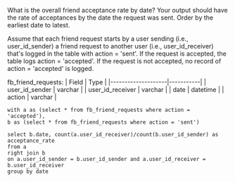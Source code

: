 What is the overall friend acceptance rate by date? Your output should have the rate of acceptances by the date the request was sent. Order by the earliest date to latest.

Assume that each friend request starts by a user sending (i.e., user_id_sender) a friend request to another user (i.e., user_id_receiver) that's logged in the table with action = 'sent'. If the request is accepted, the table logs action = 'accepted'. If the request is not accepted, no record of action = 'accepted' is logged.

fb_friend_requests:
| Field              | Type      |
|--------------------|-----------|
| user_id_sender     | varchar   |
| user_id_receiver   | varchar   |
| date               | datetime  |
| action             | varchar   |

```
with a as (select * from fb_friend_requests where action = 'accepted'),
b as (select * from fb_friend_requests where action = 'sent')

select b.date, count(a.user_id_receiver)/count(b.user_id_sender) as acceptance_rate
from a 
right join b 
on a.user_id_sender = b.user_id_sender and a.user_id_receiver = b.user_id_receiver
group by date
```
